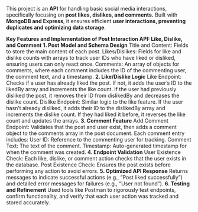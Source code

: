 This project is an **API** for handling basic social media interactions, specifically focusing on **post likes, dislikes, and comments.** Built with **MongoDB and Express**, it ensures efficient **user interactions, preventing duplicates and optimizing data storage**.


**Key Features and Implementation of Post Interaction API: Like, Dislike, and Comment**
**1. Post Model and Schema Design**
Title and Content: Fields to store the main content of each post.
Likes/Dislikes: Fields for like and dislike counts with arrays to track user IDs who have liked or disliked, ensuring users can only react once.
Comments: An array of objects for comments, where each comment includes the ID of the commenting user, the comment text, and a timestamp.
**2. Like/Dislike Logic**
Like Endpoint: Checks if a user has already liked the post. If not, it adds the user’s ID to the likedBy array and increments the like count. If the user had previously disliked the post, it removes their ID from dislikedBy and decreases the dislike count.
Dislike Endpoint: Similar logic to the like feature. If the user hasn’t already disliked, it adds their ID to the dislikedBy array and increments the dislike count. If they had liked it before, it reverses the like count and updates the arrays.
**3. Comment Feature**
Add Comment Endpoint: Validates that the post and user exist, then adds a comment object to the comments array in the post document. Each comment entry includes:
User ID: Reference to the commenting user for tracking.
Comment Text: The text of the comment.
Timestamp: Auto-generated timestamp for when the comment was created.
**4. Endpoint Validation**
User Existence Check: Each like, dislike, or comment action checks that the user exists in the database.
Post Existence Check: Ensures the post exists before performing any action to avoid errors.
**5. Optimized API Response**
Returns messages to indicate successful actions (e.g., “Post liked successfully”) and detailed error messages for failures (e.g., “User not found”).
**6. Testing and Refinement**
Used tools like Postman to rigorously test endpoints, confirm functionality, and verify that each user action was tracked and stored accurately.

